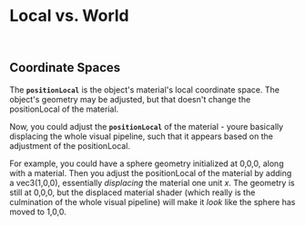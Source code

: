 # Local vs. World


**` `** 


## Coordinate Spaces
The **`positionLocal`** is the object's material's local coordinate space. The object's geometry may be adjusted, but that doesn't change the positionLocal of the material.

Now, you could adjust the **`positionLocal`** of the material - youre basically displacing the whole visual pipeline, such that it appears based on the adjustment of the positionLocal. 

For example, you could have a sphere geometry initialized at 0,0,0, along with a material. Then you adjust the positionLocal of the material by adding a vec3(1,0,0), essentially *displacing* the material one unit *x*. The geometry is still at 0,0,0, but the displaced material shader (which really is the culmination of the whole visual pipeline) will make it *look* like the sphere has moved to 1,0,0. 

